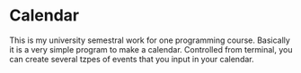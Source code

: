 # Calendar

This is my university semestral work for one programming course. Basically it is a very simple program to make a calendar. Controlled from terminal, you can create several tzpes of events that you input in your calendar.
